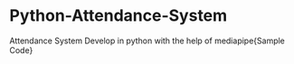 # Python-Attendance-System
Attendance System Develop in python with the help of mediapipe{Sample Code} 
